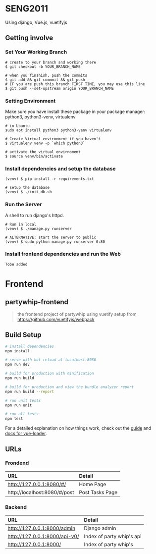 # SENG2011

Using django, Vue.js, vuetifyjs

## Getting involve

### Set Your Working Branch

```shell
# create to your branch and working there
$ git checkout -b YOUR_BRANCH_NAME

# when you finshish, push the commits
$ git add && git commmit && git push
# IF you are push this branch FIRST TIME, you may use this line
$ git push --set-upstream origin YOUR_BRANCH_NAME
```

### Setting Environment

Make sure you have install these package in your package manager:  
python3, python3-venv, virtualenv

```shell
# in Ubuntu 
sudo apt install python3 python3-venv virtualenv 
```


```shell
# Create Virtual environment if you haven't
$ virtualenv venv -p `which python3` 
```

```shell
# activate the virtual envirnoment
$ source venv/bin/activate
```

### Install dependencies and setup the database

```shell
(venv) $ pip install -r requirements.txt

# setup the database
(venv) $ ./init_db.sh
```

### Run the Server

A shell to run django's httpd.

```shell
# Run in local
(venv) $ ./manage.py runserver

# ALTERNATIVE: start the server to public
(venv) $ sudo python manage.py runserver 0:80
```

### Install frontend dependencies and run the Web

```shell
Tobe added
```


# Frontend

## partywhip-frontend

> the frontend project of partywhip using vuetify
> setup from https://github.com/vuetifyjs/webpack

## Build Setup

``` bash
# install dependencies
npm install

# serve with hot reload at localhost:8080
npm run dev

# build for production with minification
npm run build

# build for production and view the bundle analyzer report
npm run build --report

# run unit tests
npm run unit

# run all tests
npm test
```

For a detailed explanation on how things work, check out the [guide](http://vuejs-templates.github.io/webpack/) and [docs for vue-loader](http://vuejs.github.io/vue-loader).

## URLs

### Frondend

URL | Detail
:--- | :---
http://127.0.0.1:8080/#/ | Home Page
http://localhost:8080/#/post | Post Tasks Page

### Backend

URL | Detail
:--- | :---
http://127.0.0.1:8000/admin | Django admin
http://127.0.0.1:8000/api-v0/ | Index of party whip's api  
http://127.0.0.1:8000/ | Index of party whip's  

